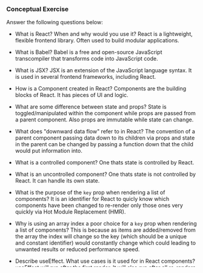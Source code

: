 ### Conceptual Exercise

Answer the following questions below:

- What is React? When and why would you use it? React is a lightweight, flexible frontend library. Often used to build modular applications.

- What is Babel? Babel is a free and open-source JavaScript transcompiler that transforms code into JavaScript code.

- What is JSX? JSX is an extension of the JavaScript language syntax. It is used in several frontend frameworks, including React.

- How is a Component created in React? Components are the building blocks of React. It has pieces of UI and logic.

- What are some difference between state and props? State is toggled/manipulated within the component while props are passed from a parent component. Also props are immutable while state can change.

- What does "downward data flow" refer to in React? The convention of a parent component passing data down to its children via props and state in the parent can be changed by passing a function down that the child would put information into.

- What is a controlled component? One thats state is controlled by React.

- What is an uncontrolled component? One thats state is not controlled by React. It can handle its own state.

- What is the purpose of the `key` prop when rendering a list of components? It is an identifier for React to quicly know which components have been changed to re-render only those ones very quickly via Hot Module Replacement (HMR).

- Why is using an array index a poor choice for a `key` prop when rendering a list of components? This is because as items are added/removed from the array the index will change so the key (which should be a unique and constant identifier) would constantly change which could leading to unwanted results or reduced performance speed.

- Describe useEffect.  What use cases is it used for in React components? useEffect will run after the first render. It will also run after all re-renders by default. It accepts a callback function as it's first argument and the second is an array that may or may not be empty depending on the desired side effect. useEffect returns undefined or a function. If a function is returned, it will run before the component unmounts or before the effect runs again.

- What does useRef do?  Does a change to a ref value cause a rerender of a component? It returns a mutable object with a key of 'current' whose value is equal to the inital value passed into the hook. The object persists across renders and mutating the object does not trigger a re-render.

- When would you use a ref? When wouldn't you use one? You would use it when accessing an underlying DOM element.It should not be used to access the DOM and to make changes.

- What is a custom hook in React? When would you want to write one? a custom hook is a React hook created by the developer to achieve one or more tasks such as: abstracting repetitive logic, handling repeated tasks and to generate your own JSX.
